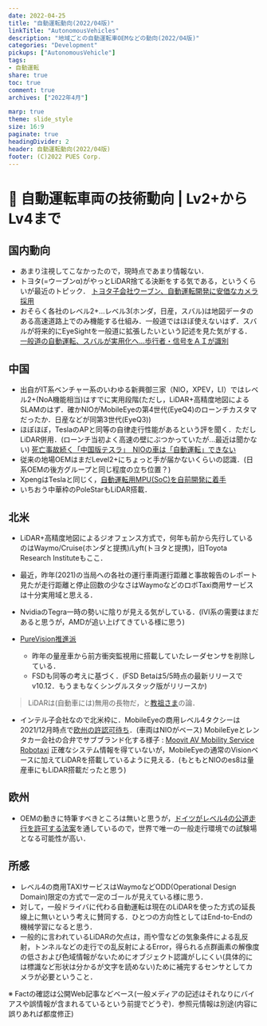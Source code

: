 ```yaml
---
date: 2022-04-25
title: "自動運転動向(2022/04版)"
linkTitle: "AutonomousVehicles"
description: "地域ごとの自動運転車OEMなどの動向(2022/04版)"
categories: "Development"
pickups: ["AutonomousVehicle"]
tags:
- 自動運転
share: true
toc: true
comment: true
archives: ["2022年4月"]

marp: true
theme: slide_style
size: 16:9
paginate: true
headingDivider: 2
header: 自動運転動向(2022/04版)
footer: (C)2022 PUES Corp.
---
```

# <!-- fit --> :memo: 自動運転車両の技術動向 | Lv2+からLv4まで

<!-- _class: title -->

## 国内動向

- あまり注視してこなかったので，現時点であまり情報ない．
- トヨタ(=ウーブンα)がやっとLiDAR捨てる決断をする気である，というくらいが最近のトピック．
[トヨタ子会社ウーブン、自動運転開発に安価なカメラ採用](https://jp.reuters.com/article/toyota-wovenplanet-idJPKCN2LZ00Z)
- おそらく各社のレベル2+...レベル3(ホンダ，日産，スバル)は地図データのある高速道路上でのみ機能する仕組み．一般道ではほぼ使えないはず．スバルが将来的にEyeSightを一般道に拡張したいという記述を見た気がする．
[一般道の自動運転、スバルが実用化へ…歩行者・信号をＡＩが識別](https://www.yomiuri.co.jp/economy/20210920-OYT1T50259/)

## 中国

- 出自がIT系ベンチャー系のいわゆる新興御三家（NIO，XPEV，LI）ではレベル2+(NoA機能相当)はすでに実用段階(ただし，LiDAR+高精度地図によるSLAMのはず．確かNIOがMobileEyeの第4世代(EyeQ4)のローンチカスタマだったか．日産などが同第3世代(EyeQ3))
- ほぼほぼ，TeslaのAPと同等の自律走行性能があるという評を聞く．ただしLiDAR併用．(ローンチ当初よく高速の壁にぶつかっていたが...最近は聞かない)
[死亡事故続く「中国版テスラ」　NIOの車は「自動運転」できない](https://jidounten-lab.com/u_nio-autonomous-tesla)
- 従来の地場OEMはまだLevel2+にちょっと手が届かないくらいの認識．(日系OEMの後方グループと同じ程度の立ち位置？)
- XpengはTeslaと同じく，[自動運転用MPU(SoC)を自前開発に着手](https://36kr.jp/127838/)
- いちおう中華枠のPoleStarもLiDAR搭載．

## 北米

- LiDAR+高精度地図によるジオフェンス方式で，何年も前から先行しているのはWaymo/Cruise(ホンダと提携)/Lyft(トヨタと提携)，旧Toyota Research Instituteもここ．
- 最近，昨年(2021)の当局への各社の運行車両運行距離と事故報告のレポート見たが走行距離と停止回数の少なさはWaymoなどのロボTaxi商用サービスは十分実用域と思える．
- NvidiaのTegra一時の勢いに陰りが見える気がしている．(IVI系の需要はまだあると思うが，AMDが追い上げてきている様に思う)

- [PureVision推進派](https://business.nikkei.com/atcl/seminar/19/00030/061100192/) 
  - 昨年の量産車から前方衝突監視用に搭載していたレーダセンサを削除している．
  - FSDも同等の考えに基づく．(FSD Betaは5/5時点の最新リリースでv10.12．もうまもなくシングルスタック版がリリースか)
> LiDARは(自動車には)無用の長物だ，と[教祖さま](https://techcrunch.com/2019/04/22/anyone-relying-on-lidar-is-doomed-elon-musk-says/)の論．

- インテル子会社なので北米枠に．MobileEyeの商用レベル4タクシーは2021/12月時点で[欧州の許認可待ち](https://www.calcalistech.com/ctechnews/article/rjx3jpgec)．(車両はNIOがベース)
MobileEyeとレンタカー会社の合弁でサブブランド化する様子 : [Moovit AV Mobility Service Robotaxi](https://www.youtube.com/watch?v=EKo18TJ5JCE)
正確なシステム情報を得ていないが，MobileEyeの通常のVisionベースに加えてLiDARを搭載しているように見える．(もともとNIOのes8は量産車にもLiDAR搭載だったと思う)

## 欧州

- OEMの動きに特筆すべきところは無いと思うが，[ドイツがレベル4の公道走行を許可する法案](https://jidounten-lab.com/u_germany-autonomous-law)を通しているので，世界で唯一の一般走行環境での試験場となる可能性が高い．

## 所感

- レベル4の商用TAXIサービスはWaymoなどODD(Operational Design Domain)限定の方式で一定のゴールが見えている様に思う．
- 対して，一般ドライバに代わる自動運転は現在のLiDARを使った方式の延長線上に無いという考えに賛同する．ひとつの方向性としてはEnd-to-Endの機械学習になると思う．
- 一般的に言われているLiDARの欠点は，雨や雪などの気象条件による乱反射，トンネルなどの走行での乱反射によるError，得られる点群画素の解像度の低さおよび色域情報がないためにオブジェクト認識がしにくい(具体的には標識など形状は分かるが文字を読めない)ために補完するセンサとしてカメラが必要ということ．

※ Factの確認は公開Web記事などベース(一般メディアの記述はそれなりにバイアスや誤情報が含まれるているという前提でどうぞ)．参照元情報は別途(内容に誤りあれば都度修正)